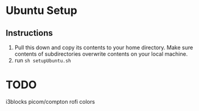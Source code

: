 # Ubuntu Setup

## Instructions

1. Pull this down and copy its contents to your home directory. Make sure contents of subdirectories overwrite contents on your local machine.
2. run `sh setupUbuntu.sh`

# TODO

i3blocks
picom/compton
rofi colors
